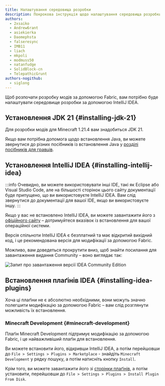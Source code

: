 ```yaml
---
title: Налаштування середовища розробки
description: Покрокова інструкція щодо налаштування середовища розробки для створення модів за допомогою Fabric.
authors:
  - 2xsaiko
  - Andrew6rant
  - asiekierka
  - Daomephsta
  - falseresync
  - IMB11
  - liach
  - mkpoli
  - modmuss50
  - natanfudge
  - SolidBlock-cn
  - TelepathicGrunt
authors-nogithub:
  - siglong
---
```


Щоб розпочати розробку модів за допомогою Fabric, вам потрібно буде налаштувати середовище розробки за допомогою IntelliJ IDEA.

## Установлення JDK 21 {#installing-jdk-21}

Для розробки модів для Minecraft 1.21.4 вам знадобиться JDK 21.

Якщо вам потрібна допомога щодо встановлення Java, ви можете звернутися до різних посібників із встановлення Java у [розділі посібників для гравців](../../players/index).

## Установлення IntelliJ IDEA {#installing-intellij-idea}

:::info
Очевидно, ви можете використовувати інші IDE, такі як Eclipse або Visual Studio Code, але на більшості сторінок цього сайту документації буде припущено, що ви використовуєте IntelliJ IDEA. Вам слід звернутися до документації для вашої IDE, якщо ви використовуєте іншу.
:::

Якщо у вас не встановлено IntelliJ IDEA, ви можете завантажити його з [офіційного сайту](https://www.jetbrains.com/idea/download/) – дотримуйтеся вказівок із встановлення для вашої операційної системи.

Версія спільноти IntelliJ IDEA є безплатний та має відкритий вихідний код, і це рекомендована версія для модифікації за допомогою Fabric.

Можливо, вам доведеться прокрутити вниз, щоб знайти посилання для завантаження видання Community – воно виглядає так:

![Запит про завантаження версії IDEA Community Edition](/assets/develop/getting-started/idea-community.png)

## Встановлення плаґінів IDEA {#installing-idea-plugins}

Хоча ці плаґіни не є абсолютно необхідними, вони можуть значно полегшити модифікацію за допомогою Fabric – вам слід розглянути можливість їх встановлення.

### Minecraft Development {#minecraft-development}

Плаґін Minecraft Development підтримує модифікацію за допомогою Fabric, і це найважливіший плаґін для встановлення.

Ви можете встановити його, відкривши IntelliJ IDEA, а потім перейшовши до `File > Settings > Plugins > Marketplace` - знайдіть `Minecraft Development` у рядку пошуку, а потім натисніть кнопку `Install`.

Крім того, ви можете завантажити його зі [сторінки плаґінів](https://plugins.jetbrains.com/plugin/8327-minecraft-development), а потім установити, перейшовши до `File > Settings > Plugins > Install Plugin From Disk`.
